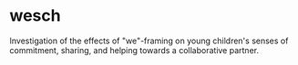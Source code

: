 # wesch
Investigation of the effects of "we"-framing on young children's senses of commitment, sharing, and helping towards a collaborative partner.
